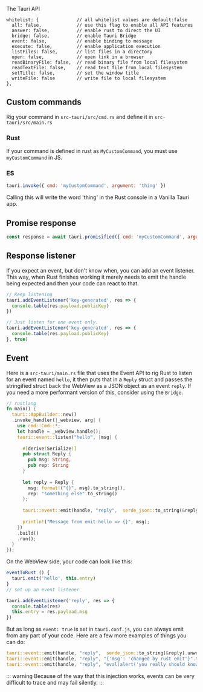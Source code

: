 The Tauri API 

```
whitelist: {              // all whitelist values are default:false
  all: false,             // use this flag to enable all API features
  answer: false,          // enable rust to direct the UI
  bridge: false,          // enable Tauri Bridge
  event: false,           // enable binding to message
  execute: false,         // enable application execution
  listFiles: false,       // list files in a directory
  open: false,            // open link in a browser
  readBinaryFile: false,  // read binary file from local filesystem
  readTextFile: false,    // read text file from local filesystem
  setTitle: false,        // set the window title
  writeFile: false        // write file to local filesystem
},
```

## Custom commands

Rig your command in `src-tauri/src/cmd.rs` and define it in `src-tauri/src/main.rs`
### Rust



If your command is defined in rust as `MyCustomCommand`, you must use `myCustomCommand` in JS.

### ES
```js
tauri.invoke({ cmd: 'myCustomCommand', argument: 'thing' })
```
Calling this will write the word 'thing' in the Rust console in a Vanilla Tauri app.

## Promise response
```js
const response = await tauri.promisified({ cmd: 'myCustomCommand', argument: 'thing' })
``` 


## Response listener
If you expect an event, but don't know when, you can add an event listener. This way, when Rust finishes working it merely needs to emit the handle being expected and then your code can react to that.

```js
// Keep listening
tauri.addEventListener('key-generated', res => {
  console.table(res.payload.publicKey)
})
```

```js
// Just listen for one event only.
tauri.addEventListener('key-generated', res => {
  console.table(res.payload.publicKey)
}, true)
``` 

## Event
Here is a `src-tauri/main.rs` file that uses the Event API to rig Rust to listen for an event named `hello`, it then puts that in a `Reply` struct and passes the stringified struct back the WebView as a JSON object as an event `reply`. If you need a more performant version of this, consider using the `Bridge`.  

```rust
// rustlang
fn main() {
  tauri::AppBuilder::new()
  .invoke_handler(|_webview, arg| {
    use cmd::Cmd::*;
    let handle = _webview.handle();
    tauri::event::listen("hello", |msg| {
    
      #[derive(Serialize)]
      pub struct Reply {
        pub msg: String,
        pub rep: String
      }
      
      let reply = Reply {
        msg: format!("{}", msg).to_string(),
        rep: "something else".to_string()
      };
      
      tauri::event::emit(handle, "reply",  serde_json::to_string(&reply).unwrap());
      
      println!("Message from emit:hello => {}", msg);
    })
    .build()
    .run();
  }
});
```

On the WebView side, your code can look like this:
```js
eventToRust () {
  tauri.emit('hello', this.entry)
}
// set up an event listener

tauri.addEventListener('reply', res => {
  console.table(res)
  this.entry = res.payload.msg
})
```

But as long as `event: true` is set in `tauri.conf.js`, you can always emit from any part of your code. Here are a few more examples of things you can do:
```rust 
tauri::event::emit(handle, "reply",  serde_json::to_string(&reply).unwrap());
tauri::event::emit(handle, "reply", "{'msg': 'changed by rust emit'}".to_string());
tauri::event::emit(handle, "reply", "eval(alert('you really should know better'))".to_string());
```

::: warning
Because of the way that this injection works, events can be very difficult to trace and may fail silently. 
:::
